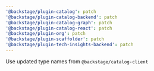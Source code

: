 ```yaml
---
'@backstage/plugin-catalog': patch
'@backstage/plugin-catalog-backend': patch
'@backstage/plugin-catalog-graph': patch
'@backstage/plugin-catalog-react': patch
'@backstage/plugin-org': patch
'@backstage/plugin-scaffolder': patch
'@backstage/plugin-tech-insights-backend': patch
---
```


Use updated type names from `@backstage/catalog-client`
